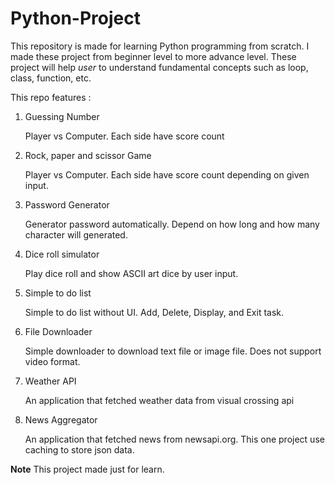 # Python-Project

This repository is made for learning Python programming from scratch. I made these project from beginner level to more advance level. These project will help _user_ to understand fundamental concepts such as loop, class, function, etc.

This repo features :

1. Guessing Number
   
   Player vs Computer. Each side have score count

2. Rock, paper and scissor Game

   Player vs Computer. Each side have score count depending on given input.

3. Password Generator
   
   Generator password automatically. Depend on how long and how many character will generated.

4. Dice roll simulator
   
   Play dice roll and show ASCII art dice by user input.

5. Simple to do list
   
   Simple to do list without UI. Add, Delete, Display, and Exit task. 

6. File Downloader

   Simple downloader to download text file or image file. Does not support video format.

7. Weather API

   An application that fetched weather data from visual crossing api

8. News Aggregator

   An application that fetched news from newsapi.org. This one project use caching to store json data.
   
<b>Note</b>
This project made just for learn. 
